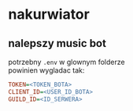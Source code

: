 
# nakurwiator

## nalepszy music bot

potrzebny `.env` w glownym folderze \
powinien wygladac tak:

```ini
TOKEN=<TOKEN_BOTA>
CLIENT_ID=<USER_ID_BOTA>
GUILD_ID=<ID_SERWERA>
```
